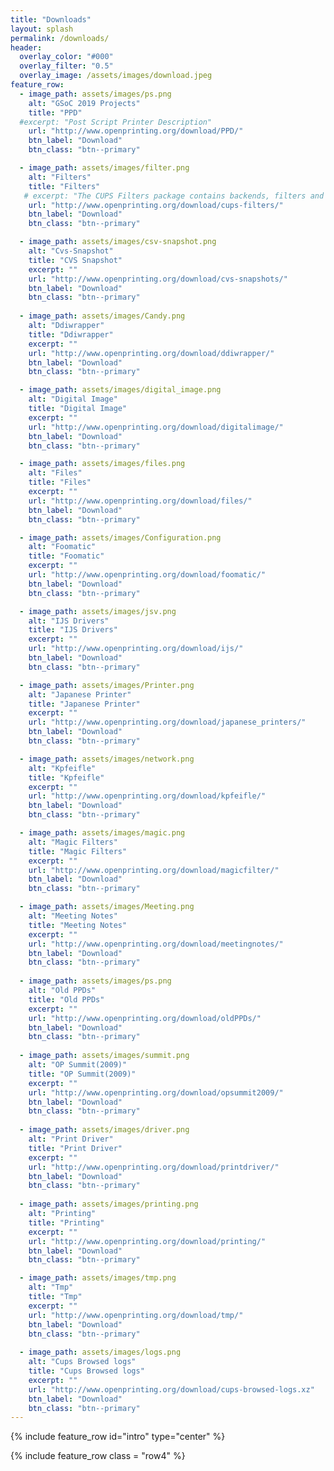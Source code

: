 ```yaml
---
title: "Downloads"
layout: splash
permalink: /downloads/ 
header:
  overlay_color: "#000"
  overlay_filter: "0.5"
  overlay_image: /assets/images/download.jpeg
feature_row:
  - image_path: assets/images/ps.png
    alt: "GSoC 2019 Projects"
    title: "PPD"
  #excerpt: "Post Script Printer Description"
    url: "http://www.openprinting.org/download/PPD/"
    btn_label: "Download"
    btn_class: "btn--primary"

  - image_path: assets/images/filter.png
    alt: "Filters"
    title: "Filters"
   # excerpt: "The CUPS Filters package contains backends, filters and other software that was once part of the core CUPS distribution but is no longer maintained by Apple Inc."
    url: "http://www.openprinting.org/download/cups-filters/"
    btn_label: "Download"
    btn_class: "btn--primary"

  - image_path: assets/images/csv-snapshot.png  
    alt: "Cvs-Snapshot"
    title: "CVS Snapshot"
    excerpt: ""
    url: "http://www.openprinting.org/download/cvs-snapshots/"
    btn_label: "Download"
    btn_class: "btn--primary"
  
  - image_path: assets/images/Candy.png
    alt: "Ddiwrapper"
    title: "Ddiwrapper"
    excerpt: ""
    url: "http://www.openprinting.org/download/ddiwrapper/"
    btn_label: "Download"
    btn_class: "btn--primary"

  - image_path: assets/images/digital_image.png
    alt: "Digital Image"
    title: "Digital Image"
    excerpt: ""
    url: "http://www.openprinting.org/download/digitalimage/"
    btn_label: "Download"
    btn_class: "btn--primary"

  - image_path: assets/images/files.png
    alt: "Files"
    title: "Files"
    excerpt: ""
    url: "http://www.openprinting.org/download/files/"
    btn_label: "Download"
    btn_class: "btn--primary"

  - image_path: assets/images/Configuration.png
    alt: "Foomatic"
    title: "Foomatic"
    excerpt: ""
    url: "http://www.openprinting.org/download/foomatic/"
    btn_label: "Download"
    btn_class: "btn--primary"

  - image_path: assets/images/jsv.png
    alt: "IJS Drivers"
    title: "IJS Drivers"
    excerpt: ""
    url: "http://www.openprinting.org/download/ijs/"
    btn_label: "Download"
    btn_class: "btn--primary"

  - image_path: assets/images/Printer.png
    alt: "Japanese Printer"
    title: "Japanese Printer"
    excerpt: ""
    url: "http://www.openprinting.org/download/japanese_printers/"
    btn_label: "Download"
    btn_class: "btn--primary"

  - image_path: assets/images/network.png
    alt: "Kpfeifle"
    title: "Kpfeifle"
    excerpt: ""
    url: "http://www.openprinting.org/download/kpfeifle/"
    btn_label: "Download"
    btn_class: "btn--primary"

  - image_path: assets/images/magic.png
    alt: "Magic Filters"
    title: "Magic Filters"
    excerpt: ""
    url: "http://www.openprinting.org/download/magicfilter/"
    btn_label: "Download"
    btn_class: "btn--primary"

  - image_path: assets/images/Meeting.png
    alt: "Meeting Notes"
    title: "Meeting Notes"
    excerpt: ""
    url: "http://www.openprinting.org/download/meetingnotes/"
    btn_label: "Download"
    btn_class: "btn--primary"
  
  - image_path: assets/images/ps.png
    alt: "Old PPDs"
    title: "Old PPDs"
    excerpt: ""
    url: "http://www.openprinting.org/download/oldPPDs/"
    btn_label: "Download"
    btn_class: "btn--primary"
  
  - image_path: assets/images/summit.png
    alt: "OP Summit(2009)"
    title: "OP Summit(2009)"
    excerpt: ""
    url: "http://www.openprinting.org/download/opsummit2009/"
    btn_label: "Download"
    btn_class: "btn--primary"
  
  - image_path: assets/images/driver.png
    alt: "Print Driver"
    title: "Print Driver"
    excerpt: ""
    url: "http://www.openprinting.org/download/printdriver/"
    btn_label: "Download"
    btn_class: "btn--primary"
  
  - image_path: assets/images/printing.png
    alt: "Printing"
    title: "Printing"
    excerpt: ""
    url: "http://www.openprinting.org/download/printing/"
    btn_label: "Download"
    btn_class: "btn--primary"

  - image_path: assets/images/tmp.png
    alt: "Tmp"
    title: "Tmp"
    excerpt: ""
    url: "http://www.openprinting.org/download/tmp/"
    btn_label: "Download"
    btn_class: "btn--primary"
  
  - image_path: assets/images/logs.png
    alt: "Cups Browsed logs"
    title: "Cups Browsed logs"
    excerpt: ""
    url: "http://www.openprinting.org/download/cups-browsed-logs.xz"
    btn_label: "Download"
    btn_class: "btn--primary"
---
```

{% include feature_row id="intro" type="center" %}

{% include feature_row  class = "row4" %}
